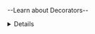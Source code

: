
--Learn about Decorators--

<details>

<details>
<summmary>Problem 1: Timing function Execution
<summary>
Problem:Write a decorator that measures the time a function takes to execute.


<details>
<summmary>Problem 2:Debugging function calls
<summary>
Problem:create a decorator to print the function name and the values of its arguments every time the function is called.  

<details>
<summmary>Problem 3:Cache return values
<summary>
Problem:Implement a decorator that return values of a function, so that when its called with the same arguments, the cached value is returned instead of re-excuting the function. 
